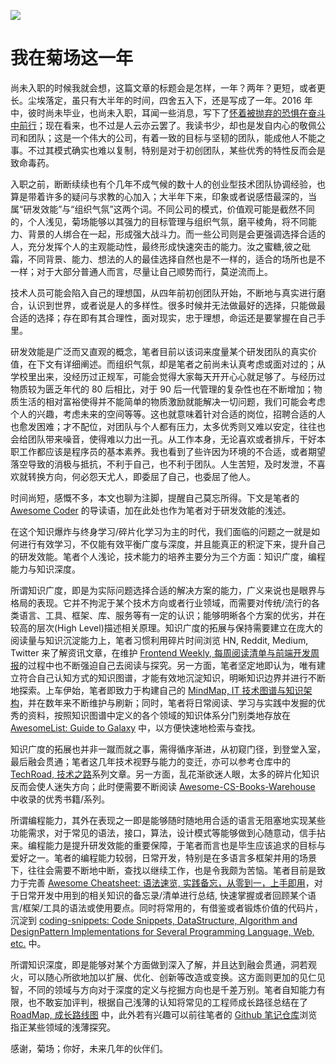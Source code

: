 ![](http://upload-images.jianshu.io/upload_images/1647496-6bede989c09af527.jpg?imageMogr2/auto-orient/strip%7CimageView2/2/w/1240)

# 我在菊场这一年

尚未入职的时候我就会想，这篇文章的标题会是怎样，一年？两年？更短，或者更长。尘埃落定，虽只有大半年的时间，四舍五入下，还是写成了一年。2016 年中，彼时尚未毕业，也尚未入职，耳闻一些消息，写下了[怀着被抛弃的恐惧在奋斗中前行](https://parg.co/UTA)；现在看来，也不过是人云亦云罢了。我读书少，却也是发自内心的敬佩公司和团队；这是一个伟大的公司，有着一致的目标与坚韧的团队，能成他人不能之事。不过其模式确实也难以复制，特别是对于初创团队，某些优秀的特性反而会是致命毒药。

入职之前，断断续续也有个几年不成气候的数十人的创业型技术团队协调经验，也算是带着许多的疑问与求教的心加入；大半年下来，印象或者说感悟最深的，当属“研发效能”与“组织气氛”这两个词。不同公司的模式，价值观可能是截然不同的，个人浅见，菊场能够以其强力的目标管理与组织气氛，磨平棱角，将不同能力、背景的人绑合在一起，形成强大战斗力。而一些公司则是会更强调选择合适的人，充分发挥个人的主观能动性，最终形成快速突击的能力。汝之蜜糖,彼之砒霜，不同背景、能力、想法的人的最佳选择自然也是不一样的，适合的场所也是不一样；对于大部分普通人而言，尽量让自己顺势而行，莫逆流而上。

技术人员可能会陷入自己的理想国，从四年前初创团队开始，不断地与真实进行磨合，认识到世界，或者说是人的多样性。很多时候并无法做最好的选择，只能做最合适的选择；存在即有其合理性，面对现实，忠于理想，命运还是要掌握在自己手里。

研发效能是广泛而又直观的概念，笔者目前以该词来度量某个研发团队的真实价值，在下文有详细阐述。而组织气氛，却是笔者之前尚未认真考虑或面对过的；从学校里出来，没经历过正规军，可能会觉得大家每天开开心心就足够了。与经历过物质较为匮乏年代的 80 后相比，对于 90 后一代管理的复杂性也在不断增加；物质生活的相对富裕使得并不能简单的物质激励就能解决一切问题，我们可能会考虑个人的兴趣，考虑未来的空间等等。这也就意味着针对合适的岗位，招聘合适的人也愈发困难；才不配位，对团队与个人都有压力，太多优秀则又难以安定，往往也会给团队带来噪音，使得难以力出一孔。从工作本身，无论喜欢或者排斥，干好本职工作都应该是程序员的基本素养。我也看到了些许因为环境的不合适，或者期望落空导致的消极与抵抗，不利于自己，也不利于团队。人生苦短，及时发泄，不喜欢就转换方向，何必怨天尤人，即委屈了自己，也委屈了他人。

时间尚短，感慨不多，本文也聊为注脚，提醒自己莫忘所得。下文是笔者的 [Awesome Coder](https://github.com/wxyyxc1992/Awesome-Coder) 的导读语，加在此处也作为笔者对于研发效能的浅述。

在这个知识爆炸与终身学习/碎片化学习为主的时代，我们面临的问题之一就是如何进行有效学习，不仅能有效平衡广度与深度，并且能真正的积淀下来，提升自己的研发效能。笔者个人浅论，技术能力的培养主要分为三个方面：知识广度，编程能力与知识深度。

所谓知识广度，即是为实际问题选择合适的解决方案的能力，广义来说也是眼界与格局的表现。它并不拘泥于某个技术方向或者行业领域，而需要对传统/流行的各类语言、工具、框架、库、服务等有一定的认识；能够明晰各个方案的优劣，并在较高的层次(High Level)描述相关原理。知识广度的拓展与保持需要建立在庞大的阅读量与知识沉淀能力上，笔者习惯利用碎片时间浏览 HN, Reddit, Medium, Twitter 来了解资讯文章，在维护 [Frontend Weekly, 每周阅读清单与前端开发周报](https://parg.co/UHG)的过程中也不断强迫自己去阅读与探究。另一方面，笔者坚定地即认为，唯有建立符合自己认知方式的知识图谱，才能有效地沉淀知识，明晰知识边界并进行不断地探索。上车伊始，笔者即致力于构建自己的 [MindMap, IT 技术图谱与知识架构](./MindMap)，并在数年来不断维护与刷新；同时，笔者将日常阅读、学习与实践中发掘的优秀的资料，按照知识图谱中定义的各个领域的知识体系分门别类地存放在 [AwesomeList: Guide to Galaxy](https://github.com/Awesome-Lists) 中，以方便快速地检索与查找。

知识广度的拓展也并非一蹴而就之事，需得循序渐进，从初窥门径，到登堂入室，最后融会贯通；笔者这几年技术视野与能力的变迁，亦可以参考仓库中的 [TechRoad, 技术之路](./TechRoad)系列文章。另一方面，乱花渐欲迷人眼，太多的碎片化知识反而会使人迷失方向；此时便需要不断阅读 [Awesome-CS-Books-Warehouse](https://github.com/wxyyxc1992/Awesome-CS-Books-Warehouse) 中收录的优秀书籍/系列。

所谓编程能力，其外在表现之一即是能够随时随地用合适的语言无阻塞地实现某些功能需求，对于常见的语法，接口，算法，设计模式等能够做到心随意动，信手拈来。编程能力是提升研发效能的重要保障，于笔者而言也是毕生应该追求的目标与爱好之一。笔者的编程能力较弱，日常开发，特别是在多语言多框架并用的场景下，往往会需要不断地中断，查找以继续工作，也是令我颇为苦恼。笔者目前是致力于完善 [Awesome Cheatsheet: 语法速览, 实践备忘，从零到一，上手即用](https://github.com/wxyyxc1992/Awesome-CheatSheet)，对于日常开发中用到的相关知识的备忘录/清单进行总结, 快速掌握或者回顾某个语言/框架/工具的语法或使用要点。同时将常用的，有借鉴或者锻炼价值的代码片，沉淀到 [coding-snippets: Code Snippets, DataStructure, Algorithm and DesignPattern Implementations for Several Programming Language, Web, etc.](https://github.com/wxyyxc1992/coding-snippets) 中。

所谓知识深度，即是能够对某个方面做到深入了解，并且达到融会贯通，洞若观火，可以随心所欲地加以扩展、优化、创新等改造或变换。这方面则更加的见仁见智，不同的领域与方向对于深度的定义与挖掘方向也是千差万别。笔者自知能力有限，也不敢妄加评判，根据自己浅薄的认知将常见的工程师成长路径总结在了 [RoadMap, 成长路线图](./RoadMap) 中，此外若有兴趣可以前往笔者的 [Github 笔记仓库](https://github.com/wxyyxc1992?tab=repositories)浏览指正某些领域的浅薄探究。

感谢，菊场；你好，未来几年的伙伴们。
